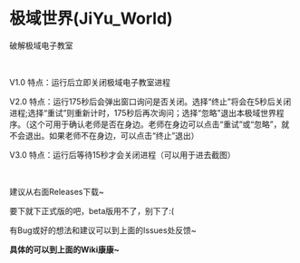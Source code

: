 # 极域世界(JiYu_World)
破解极域电子教室

<br />

V1.0 特点：运行后立即关闭极域电子教室进程

V2.0 特点：运行175秒后会弹出窗口询问是否关闭。选择“终止”将会在5秒后关闭进程;选择“重试”则重新计时，175秒后再次询问；选择“忽略”退出本极域世界程序。（这个可用于确认老师是否在身边。老师在身边可以点击“重试”或“忽略”，就不会退出。如果老师不在身边，可以点击“终止”退出）

V3.0 特点：运行后等待15秒才会关闭进程（可以用于进去截图）

<br />

建议从右面Releases下载~

要下就下正式版的吧，beta版用不了，别下了:(

有Bug或好的想法和建议可以到上面的Issues处反馈~

**具体的可以到上面的Wiki康康~**
